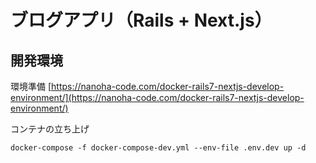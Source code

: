 # ブログアプリ（Rails + Next.js）

## 開発環境

環境準備
[https://nanoha-code.com/docker-rails7-nextjs-develop-environment/](https://nanoha-code.com/docker-rails7-nextjs-develop-environment/)

コンテナの立ち上げ

```
docker-compose -f docker-compose-dev.yml --env-file .env.dev up -d
```

